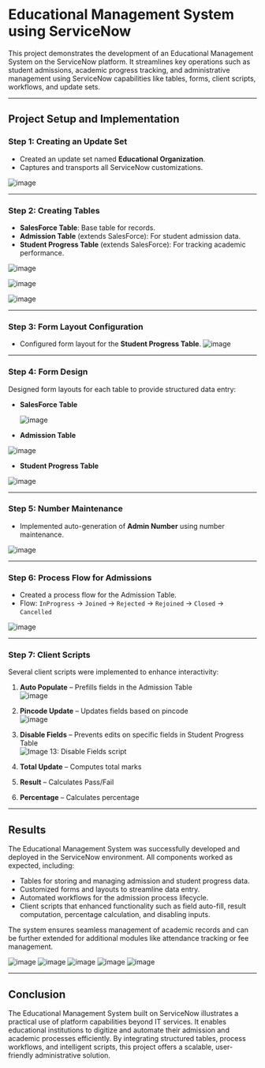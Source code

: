 # Educational Management System using ServiceNow

This project demonstrates the development of an Educational Management System on the ServiceNow platform. It streamlines key operations such as student admissions, academic progress tracking, and administrative management using ServiceNow capabilities like tables, forms, client scripts, workflows, and update sets.

---

## Project Setup and Implementation

### Step 1: Creating an Update Set

- Created an update set named **Educational Organization**.
- Captures and transports all ServiceNow customizations.

![image](https://github.com/user-attachments/assets/75690b28-3628-478e-9611-63bad1bc26c5)


---

### Step 2: Creating Tables

- **SalesForce Table**: Base table for records.
- **Admission Table** (extends SalesForce): For student admission data.
- **Student Progress Table** (extends SalesForce): For tracking academic performance.

![image](https://github.com/user-attachments/assets/fd820114-8058-4b27-b001-21feaa046b69)
  
![image](https://github.com/user-attachments/assets/e693bb82-a260-40d5-ac83-607c9f0445bc)
 
![image](https://github.com/user-attachments/assets/4c0aa8a0-1f07-48e9-a402-f033173e8045)


---

### Step 3: Form Layout Configuration

- Configured form layout for the **Student Progress Table**.
![image](https://github.com/user-attachments/assets/0c720dd3-54ec-46ce-ba4a-9c19f0d42350)


---

### Step 4: Form Design

Designed form layouts for each table to provide structured data entry:

- **SalesForce Table**

  ![image](https://github.com/user-attachments/assets/e2f3a207-33df-49cf-a183-596ea8142b18)


- **Admission Table**

![image](https://github.com/user-attachments/assets/c0f0db07-ba09-4cb5-8835-93c01480abd4)


- **Student Progress Table**

 ![image](https://github.com/user-attachments/assets/9861ccad-7a3c-453f-a3e3-87a2318ae2ac)


---

### Step 5: Number Maintenance

- Implemented auto-generation of **Admin Number** using number maintenance.

![image](https://github.com/user-attachments/assets/a4583f0d-d3e9-43ce-8c29-c8fe8c482df4)


---

### Step 6: Process Flow for Admissions

- Created a process flow for the Admission Table.
- Flow: `InProgress` → `Joined` → `Rejected` → `Rejoined` → `Closed` → `Cancelled`

![image](https://github.com/user-attachments/assets/26d9fb65-14bd-497a-975e-2383859bd8c5)


---

### Step 7: Client Scripts

Several client scripts were implemented to enhance interactivity:

1. **Auto Populate** – Prefills fields in the Admission Table  
   ![image](https://github.com/user-attachments/assets/da81e2dd-9123-48b6-b0b0-88c8fa8595b0)


2. **Pincode Update** – Updates fields based on pincode  
  ![image](https://github.com/user-attachments/assets/50076564-64c1-4407-baeb-45a2d8412021)


3. **Disable Fields** – Prevents edits on specific fields in Student Progress Table  
   ![Image 13: Disable Fields script](./screenshots/image13.png)

4. **Total Update** – Computes total marks 

5. **Result** – Calculates Pass/Fail

6. **Percentage** – Calculates percentage

---

## Results

The Educational Management System was successfully developed and deployed in the ServiceNow environment. All components worked as expected, including:

- Tables for storing and managing admission and student progress data.
- Customized forms and layouts to streamline data entry.
- Automated workflows for the admission process lifecycle.
- Client scripts that enhanced functionality such as field auto-fill, result computation, percentage calculation, and disabling inputs.

The system ensures seamless management of academic records and can be further extended for additional modules like attendance tracking or fee management.

![image](https://github.com/user-attachments/assets/a15c1456-b8fa-4887-97e4-46d92e1f55a3)
![image](https://github.com/user-attachments/assets/f08e681e-9710-4319-ac24-3d6077e051e9)
![image](https://github.com/user-attachments/assets/f5ab9e74-4ee8-4c63-a494-dfdab96b9ff7)
![image](https://github.com/user-attachments/assets/d40c64dd-670e-4d2b-b05d-22fba3f7e629)
![image](https://github.com/user-attachments/assets/df587abf-050a-4bda-9f57-de5f4294e005)







---

## Conclusion

The Educational Management System built on ServiceNow illustrates a practical use of platform capabilities beyond IT services. It enables educational institutions to digitize and automate their admission and academic processes efficiently. By integrating structured tables, process workflows, and intelligent scripts, this project offers a scalable, user-friendly administrative solution.
